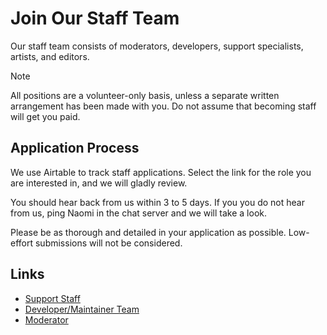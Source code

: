 # Join Our Staff Team

Our staff team consists of moderators, developers, support specialists, artists, and editors.

> [!NOTE]
> All positions are a volunteer-only basis, unless a separate written arrangement has been made with you. Do not assume that becoming staff will get you paid.

## Application Process

We use Airtable to track staff applications. Select the link for the role you are interested in, and we will gladly review.

You should hear back from us within 3 to 5 days. If you you do not hear from us, ping Naomi in the chat server and we will take a look.

Please be as thorough and detailed in your application as possible. Low-effort submissions will not be considered.

## Links

- [Support Staff](https://airtable.com/shrPErFO1MV83qP36)
- [Developer/Maintainer Team](https://airtable.com/shr2fJFJnlOMnE0JI)
- [Moderator](https://airtable.com/shrNiJi8YtxkqS6in)
